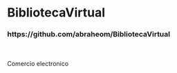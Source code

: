 # BibliotecaVirtual
<h3>https://github.com/abraheom/BibliotecaVirtual</h3>
<br>
<br>
Comercio electronico
